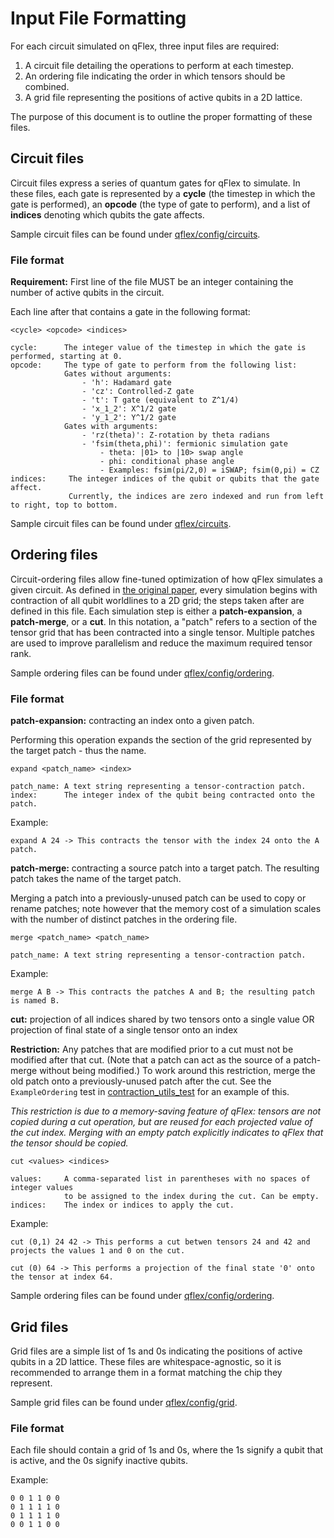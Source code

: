 # Input File Formatting

For each circuit simulated on qFlex, three input files are required:
1. A circuit file detailing the operations to perform at each timestep.
1. An ordering file indicating the order in which tensors should be combined.
1. A grid file representing the positions of active qubits in a 2D lattice.

The purpose of this document is to outline the proper formatting of these files.

## Circuit files

Circuit files express a series of quantum gates for qFlex to simulate. In these
files, each gate is represented by a __cycle__ (the timestep in which the gate
is performed), an __opcode__ (the type of gate to perform), and a list of
__indices__ denoting which qubits the gate affects.

Sample circuit files can be found under [qflex/config/circuits](/config/circuits).

### File format

__Requirement:__ First line of the file MUST be an integer containing the number of active
qubits in the circuit.  

Each line after that contains a gate in the following format:
```
<cycle> <opcode> <indices>

cycle:      The integer value of the timestep in which the gate is performed, starting at 0.
opcode:     The type of gate to perform from the following list:
            Gates without arguments:
                - 'h': Hadamard gate
                - 'cz': Controlled-Z gate
                - 't': T gate (equivalent to Z^1/4)
                - 'x_1_2': X^1/2 gate
                - 'y_1_2': Y^1/2 gate
            Gates with arguments:
                - 'rz(theta)': Z-rotation by theta radians
                - 'fsim(theta,phi)': fermionic simulation gate
                    - theta: |01> to |10> swap angle
                    - phi: conditional phase angle
                    - Examples: fsim(pi/2,0) = iSWAP; fsim(0,pi) = CZ
indices:     The integer indices of the qubit or qubits that the gate affect. 
             Currently, the indices are zero indexed and run from left to right, top to bottom.
```

Sample circuit files can be found under [qflex/circuits](/circuits).

## Ordering files

Circuit-ordering files allow fine-tuned optimization of how qFlex simulates a
given circuit. As defined in
[the original paper](https://arxiv.org/abs/1905.00444), every simulation begins
with contraction of all qubit worldlines to a 2D grid; the steps taken after
are defined in this file. Each simulation step is either a __patch-expansion__, a __patch-merge__, or a __cut__.
In this notation, a "patch" refers to a section of the tensor grid that has been contracted into a single tensor. 
Multiple patches are used to improve parallelism and reduce the maximum required tensor rank.

Sample ordering files can be found under [qflex/config/ordering](/config/ordering).

### File format

__patch-expansion:__ contracting an index onto a given patch.

Performing this operation expands the section of the grid represented by the
target patch - thus the name.
```
expand <patch_name> <index>

patch_name: A text string representing a tensor-contraction patch.
index:      The integer index of the qubit being contracted onto the patch.
```
Example:
```
expand A 24 -> This contracts the tensor with the index 24 onto the A patch.
```

__patch-merge:__ contracting a source patch into a target patch. The resulting
                 patch takes the name of the target patch.

Merging a patch into a previously-unused patch can be used to copy or rename
patches; note however that the memory cost of a simulation scales with the
number of distinct patches in the ordering file.
```
merge <patch_name> <patch_name>

patch_name: A text string representing a tensor-contraction patch.
```
Example:
```
merge A B -> This contracts the patches A and B; the resulting patch is named B.
```

__cut:__ projection of all indices shared by two tensors onto a single value
         OR projection of final state of a single tensor onto an index

__Restriction:__ Any patches that are modified prior to a cut must not be
modified after that cut. (Note that a patch can act as the source of a
patch-merge without being modified.) To work around this restriction, merge the
old patch onto a previously-unused patch after the cut. See the
`ExampleOrdering` test in [contraction_utils_test](/tests/src/contraction_utils_test.cpp)
for an example of this.

*This restriction is due to a memory-saving feature of qFlex: tensors are not
copied during a cut operation, but are reused for each projected value of the
cut index. Merging with an empty patch explicitly indicates to qFlex that the
tensor should be copied.*
```
cut <values> <indices>

values:     A comma-separated list in parentheses with no spaces of integer values
            to be assigned to the index during the cut. Can be empty.
indices:    The index or indices to apply the cut.
```
Example:
```
cut (0,1) 24 42 -> This performs a cut betwen tensors 24 and 42 and projects the values 1 and 0 on the cut.

cut (0) 64 -> This performs a projection of the final state '0' onto the tensor at index 64.
```

Sample ordering files can be found under [qflex/config/ordering](/config/ordering).



## Grid files

Grid files are a simple list of 1s and 0s indicating the positions of active
qubits in a 2D lattice. These files are whitespace-agnostic, so it is
recommended to arrange them in a format matching the chip they represent.

Sample grid files can be found under [qflex/config/grid](/config/grid).

### File format

Each file should contain a grid of 1s and 0s, where the 1s signify a qubit
that is active, and the 0s signify inactive qubits.

Example:
```
0 0 1 1 0 0
0 1 1 1 1 0
0 1 1 1 1 0
0 0 1 1 0 0
```

